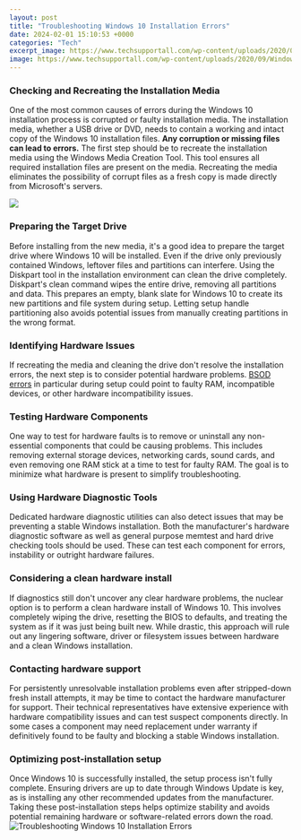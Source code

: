```yaml
---
layout: post
title: "Troubleshooting Windows 10 Installation Errors"
date: 2024-02-01 15:10:53 +0000
categories: "Tech"
excerpt_image: https://www.techsupportall.com/wp-content/uploads/2020/09/Windows-Error-Installation-Error-message.jpg
image: https://www.techsupportall.com/wp-content/uploads/2020/09/Windows-Error-Installation-Error-message.jpg
---
```


### Checking and Recreating the Installation Media
One of the most common causes of errors during the Windows 10 installation process is corrupted or faulty installation media. The installation media, whether a USB drive or DVD, needs to contain a working and intact copy of the Windows 10 installation files. **Any corruption or missing files can lead to errors.**
The first step should be to recreate the installation media using the Windows Media Creation Tool. This tool ensures all required installation files are present on the media. Recreating the media eliminates the possibility of corrupt files as a fresh copy is made directly from Microsoft's servers. 

![](https://www.easeus.com/images/en/data-recovery/drw-pro/windows-10-installation-has-failed-1.png)
### Preparing the Target Drive
Before installing from the new media, it's a good idea to prepare the target drive where Windows 10 will be installed. Even if the drive only previously contained Windows, leftover files and partitions can interfere. Using the Diskpart tool in the installation environment can clean the drive completely. 
Diskpart's clean command wipes the entire drive, removing all partitions and data. This prepares an empty, blank slate for Windows 10 to create its new partitions and file system during setup. Letting setup handle partitioning also avoids potential issues from manually creating partitions in the wrong format.
### Identifying Hardware Issues  
If recreating the media and cleaning the drive don't resolve the installation errors, the next step is to consider potential hardware problems. [BSOD errors](https://store.fi.io.vn/chihuahuas-is-my-valentine-funny-valentines-day-heart-dog-172-chihuahua-dog) in particular during setup could point to faulty RAM, incompatible devices, or other hardware incompatibility issues.
### Testing Hardware Components
One way to test for hardware faults is to remove or uninstall any non-essential components that could be causing problems. This includes removing external storage devices, networking cards, sound cards, and even removing one RAM stick at a time to test for faulty RAM. The goal is to minimize what hardware is present to simplify troubleshooting.
### Using Hardware Diagnostic Tools
Dedicated hardware diagnostic utilities can also detect issues that may be preventing a stable Windows installation. Both the manufacturer's hardware diagnostic software as well as general purpose memtest and hard drive checking tools should be used. These can test each component for errors, instability or outright hardware failures. 
### Considering a clean hardware install 
If diagnostics still don't uncover any clear hardware problems, the nuclear option is to perform a clean hardware install of Windows 10. This involves completely wiping the drive, resetting the BIOS to defaults, and treating the system as if it was just being built new. While drastic, this approach will rule out any lingering software, driver or filesystem issues between hardware and a clean Windows installation.
### Contacting hardware support
For persistently unresolvable installation problems even after stripped-down fresh install attempts, it may be time to contact the hardware manufacturer for support. Their technical representatives have extensive experience with hardware compatibility issues and can test suspect components directly. In some cases a component may need replacement under warranty if definitively found to be faulty and blocking a stable Windows installation.
### Optimizing post-installation setup
Once Windows 10 is successfully installed, the setup process isn't fully complete. Ensuring drivers are up to date through Windows Update is key, as is installing any other recommended updates from the manufacturer. Taking these post-installation steps helps optimize stability and avoids potential remaining hardware or software-related errors down the road.
![Troubleshooting Windows 10 Installation Errors](https://www.techsupportall.com/wp-content/uploads/2020/09/Windows-Error-Installation-Error-message.jpg)